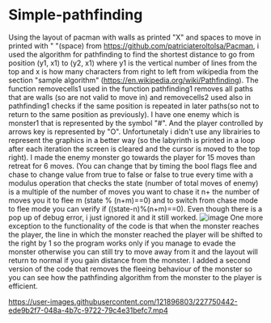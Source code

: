 # Simple-pathfinding
Using the layout of pacman with walls as printed "X" and spaces to move in printed with " "(space) from https://github.com/patriciateroltolsa/Pacman, i used the algorithm for pathfinding to find the shortest distance to go from position (y1, x1) to (y2, x1) where y1 is the vertical number of lines from the top and x is how many characters from right to left from wikipedia from the section "sample algorithm" (https://en.wikipedia.org/wiki/Pathfinding).
The function removecells1 used in the function pathfinding1 removes all paths that are walls (so are not valid to move in) and removecells2 used also in pathfinding1 checks if the same position is repeated in later paths(so not to return to the same position as previously).
I have one enemy which is monster1 that is represented by the symbol "#". And the player controlled by arrows key is represented by "O".
Unfortunetaly i didn't use any librairies to represent the graphics in a better way (so the labyrinth is printed in a loop after each iteration the screen is cleared and the cursor is moved to the top right).
I made the enemy monster go towards the player for 15 moves than retreat for 6 moves. (You can change that by timing the bool flags flee and chase to change value from true to false or false to true every time with a modulus operation that checks the state (number of total moves of enemy) is a multiple of the number of moves you want to chase it n+ the number of moves you it to flee m (state % (n+m)==0) and to switch from chase mode to flee mode you can verify if ((state-n)%(n+m)==0).
Even though there is a pop up of debug error, i just ignored it and it still worked.
![image](https://user-images.githubusercontent.com/121896803/215297077-85da37b4-d12b-4431-a288-9f1bc098858d.png)
One more exception to the functionality of the code is that when the monster reaches the player, the line in which the monster reached the player will be shifted to the right by 1 so the program works only if you manage to evade the monster otherwise you can still try to move away from it and the layout will return to normal if you gain distance from the monster.
I added a second version of the code that removes the fleeing behaviour of the monster so you can see how the pathfinding algorithm from the monster to the player is efficient.



 


https://user-images.githubusercontent.com/121896803/227750442-ede9b2f7-048a-4b7c-9722-79c4e31befc7.mp4

